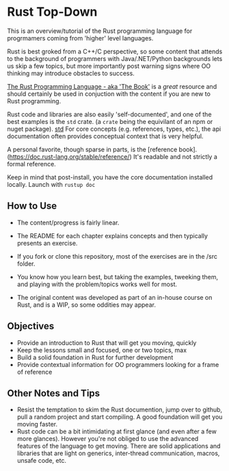 # Rust Top-Down 

This is an overview/tutorial of the Rust programming language for progrmamers coming from 'higher' level languages.

Rust is best groked from a C++/C perspective, so some content that attends to the background of programmers with Java/.NET/Python backgrounds lets us skip a few topics, but more importantly post warning signs where OO thinking may introduce obstacles to success. 

[The Rust Programming Language - aka 'The Book'](https://doc.rust-lang.org/book/) is a *great* resource and should certainly be used in conjuction with the content if you are new to Rust programming.  

Rust code and libraries are also easily 'self-documented', and one of the best examples is the `std` crate.  (a `crate` being the equivilant of an npm or nuget package).  [std](https://doc.rust-lang.org/std/)  For core concepts (e.g. references, types, etc.), the api documentation often provides conceptual context that is very helpful. 

A personal favorite, though sparse in parts, is the [reference book].(https://doc.rust-lang.org/stable/reference/) It's readable and not strictly a formal reference.

Keep in mind that post-install, you have the core documentation installed locally.  Launch with ```rustup doc```

## How to Use 

* The content/progress is fairly linear.

* The README for each chapter explains concepts and then typically presents an exercise.

* If you fork or clone this repository, most of the exercises are in the /src folder.  

* You know how you learn best, but taking the examples, tweeking them, and playing with the problem/topics works well for most. 

* The original content was developed as part of an in-house course on Rust, and is a WIP, so some oddities may appear. 


## Objectives
* Provide an introduction to Rust that will get you moving, quickly
* Keep the lessons small and focused, one or two topics, max
* Build a solid foundation in Rust for further development
* Provide contextual information for OO programmers looking for a frame of reference

## Other Notes and Tips

* Resist the temptation to skim the Rust documention, jump over to github, pull a random project and start compiling.  A good foundation will get you moving faster.
* Rust code can be a bit intimidating at first glance (and even after a few more glances). However you're not obliged to use the advanced features of the language to get moving.  There are solid applications and libraries that are light on generics, inter-thread communication, macros, unsafe code, etc.
